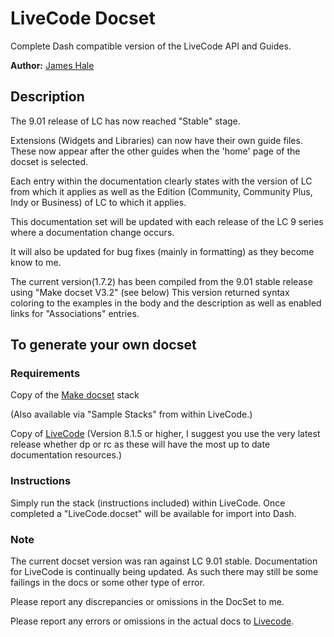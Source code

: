 
LiveCode Docset
=======================


Complete Dash compatible version of the LiveCode API and Guides.

**Author:** [James Hale](https://github.com/jameshale)

## Description
The 9.01 release of LC has now reached "Stable"  stage. 

Extensions (Widgets and Libraries) can now have their own guide files. These now appear after the other guides when the 'home' page of the docset is selected.

Each entry within the 
documentation clearly states with the version of LC from which it applies as well as the Edition (Community, Community Plus, Indy or Business) of LC to which it applies. 

This documentation set will be updated with each release of the LC 9 series where a documentation change occurs.

It will also be updated for bug fixes (mainly in formatting) as they become know to me.

The current version(1.7.2) has been compiled from the 9.01 stable release using "Make docset V3.2" (see below)
This version returned syntax coloring to the examples in the body and the description as well as enabled links for "Associations" entries.

## To generate your own docset

### Requirements


Copy of the [Make docset](http://livecodeshare.runrev.com/stack/845/Make-DocSet) stack

(Also available via "Sample Stacks" from within LiveCode.)

Copy of [LiveCode](http://downloads.livecode.com/livecode/) (Version 8.1.5 or higher, I suggest you use the very latest release whether dp or rc as these will have the most up to date documentation resources.)



### Instructions
Simply run the stack (instructions included) within LiveCode. Once completed a "LiveCode.docset" will be available for import into Dash.

### Note
The current docset version was ran against LC 9.01 stable. 
Documentation for LiveCode is continually being updated. As such there may still be some failings in the docs or some other type of error.

Please report any discrepancies or omissions in the DocSet to me.

Please report any errors or omissions in the actual docs to [Livecode](https://quality.livecode.com).